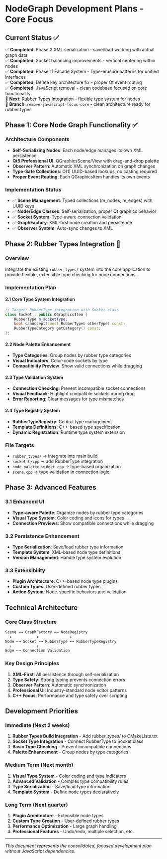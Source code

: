 # NodeGraph Development Plans - Core Focus

## Current Status ✅

✅ **Completed**: Phase 3 XML serialization - save/load working with actual graph data  
✅ **Completed**: Socket balancing improvements - vertical centering within nodes  
✅ **Completed**: Phase 11 Facade System - Type-erasure patterns for unified interfaces  
✅ **Completed**: Delete key architecture fix - proper Qt event routing  
✅ **Completed**: JavaScript removal - clean codebase focused on core functionality  
🔄 **Next**: Rubber Types Integration - flexible type system for nodes  
📍 **Branch**: `remove-javascript-focus-core` - clean architecture ready for rubber types  

## Phase 1: Core Node Graph Functionality ✅

### Architecture Components
- **Self-Serializing Nodes**: Each node/edge manages its own XML persistence
- **Qt5 Professional UI**: QGraphicsScene/View with drag-and-drop palette  
- **Observer Pattern**: Automatic XML synchronization on graph changes
- **Type-Safe Collections**: O(1) UUID-based lookups, no casting required
- **Proper Event Routing**: Each QGraphicsItem handles its own events

### Implementation Status
- ✅ **Scene Management**: Typed collections (m_nodes, m_edges) with UUID keys
- ✅ **Node/Edge Classes**: Self-serialization, proper Qt graphics behavior
- ✅ **Socket System**: Type-aware connection validation
- ✅ **GraphFactory**: XML-first node creation and persistence
- ✅ **Observer System**: Auto-sync changes to XML

## Phase 2: Rubber Types Integration 🔄

### Overview
Integrate the existing `rubber_types/` system into the core application to provide flexible, extensible type checking for node connections.

### Implementation Plan

#### 2.1 Core Type System Integration
```cpp
// Target: RubberType integration with Socket class
class Socket : public QGraphicsItem {
    RubberType m_socketType;
    bool canAccept(const RubberType& otherType) const;
    RubberTypeCategory getCategory() const;
};
```

#### 2.2 Node Palette Enhancement
- **Type Categories**: Group nodes by rubber type categories
- **Visual Indicators**: Color-code sockets by type
- **Compatibility Preview**: Show valid connections while dragging

#### 2.3 Type Validation System
- **Connection Checking**: Prevent incompatible socket connections
- **Visual Feedback**: Highlight compatible sockets during drag
- **Error Reporting**: Clear messages for type mismatches

#### 2.4 Type Registry System
- **RubberTypeRegistry**: Central type management
- **Template Definitions**: C++-based type specification
- **Dynamic Registration**: Runtime type system extension

### File Targets
- `rubber_types/` → integrate into main build
- `socket.h/cpp` → add RubberType integration  
- `node_palette_widget.cpp` → type-based organization
- `scene.cpp` → type validation in connection logic

## Phase 3: Advanced Features

### 3.1 Enhanced UI
- **Type-aware Palette**: Organize nodes by rubber type categories
- **Visual Type System**: Color coding and icons for types
- **Connection Previews**: Show compatible connections while dragging

### 3.2 Persistence Enhancement  
- **Type Serialization**: Save/load rubber type information
- **Template System**: XML-based node type definitions
- **Version Management**: Handle type system evolution

### 3.3 Extensibility
- **Plugin Architecture**: C++-based node type plugins
- **Custom Types**: User-defined rubber types
- **Action System**: Node-specific behaviors and validation

## Technical Architecture

### Core Class Structure
```cpp
Scene ←→ GraphFactory ←→ NodeRegistry
  ↓           ↓              ↓
Node ←→ Socket ←→ RubberType ←→ RubberTypeRegistry
  ↓           ↓              
Edge ←→ Connection Validation
```

### Key Design Principles
1. **XML-First**: All persistence through self-serialization
2. **Type Safety**: Strong typing prevents connection errors
3. **Observer Pattern**: Automatic synchronization
4. **Professional UI**: Industry-standard node editor patterns
5. **C++ Focus**: Performance and type safety over scripting

## Development Priorities

### Immediate (Next 2 weeks)
1. **Rubber Types Build Integration** - Add rubber_types/ to CMakeLists.txt
2. **Socket Type Integration** - Connect RubberType to Socket class
3. **Basic Type Checking** - Prevent incompatible connections
4. **Palette Enhancement** - Group nodes by type categories

### Medium Term (Next month)
1. **Visual Type System** - Color coding and type indicators
2. **Advanced Validation** - Complex type compatibility rules  
3. **Type Serialization** - Save/load type information
4. **Template System** - Define node types declaratively

### Long Term (Next quarter)
1. **Plugin Architecture** - Extensible node types
2. **Custom Type Creation** - User-defined rubber types
3. **Performance Optimization** - Large graph handling
4. **Professional Features** - Undo/redo, multiple selection, etc.

---

*This document represents the consolidated, focused development plan without JavaScript dependencies.*
